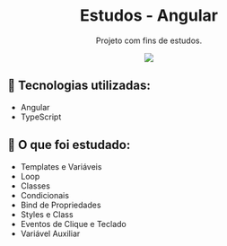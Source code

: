 <h1 align="center"> Estudos - Angular</h1>

<p align="center">Projeto com fins de estudos.</p>

<p align="center">
<img src="./tuna-challenge.gif">
</p>

<h2>🚀 Tecnologias utilizadas: </h2>

- Angular
- TypeScript

<h2>🚀 O que foi estudado: </h2>

- Templates e Variáveis
- Loop
- Classes
- Condicionais
- Bind de Propriedades
- Styles e Class
- Eventos de Clique e Teclado
- Variável Auxiliar
